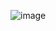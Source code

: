 
![image](https://github.com/YuraGolinsky/My-resume-Frontend-Developer/assets/134283897/7c69ba97-6f7c-42a5-bed6-977100166060)
